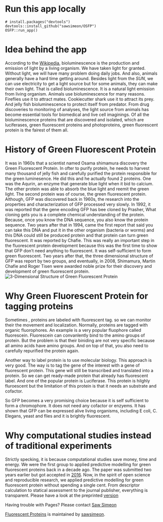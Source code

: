 # Run this app locally
```
# install.packages("devtools")
devtools::install_github("sawsimeon/OSFP")
OSFP::run_app()
```
# Idea behind the app 

<p>According to the <a href="http://en.wikipedia.org/wiki/Bioluminescence">Wikipedia</a>, bioluminescence is the production and emission of light by a living organism. We have taken light for granted. Without light, we will have many problem doing daily jobs. And also, animals generally have a hard time getting around. Besides light from the <em>SUN</em>, we can use electricity to get a light source but for some animals, they can make their own light. That is called bioluminescence. It is a natural  light emission from living organism. Animals use bioluminescence for many reasons. Fireflies use it to attract mates. Cookiecutter shark use it to attract its prey. And jelly fish bioluminescence to protect itself from predator. From drug discoveries to monitoring of analyses, the light source from animals has become essential tools for biomedical and live cell imaginings. Of all the bioluminescence proteins that are discovered and isolated, which are luciferases, green fluorescent proteins and photoproteins, green fluorescent protein is the fairest of them all. </p>

<h1>
<a id="history-of-green-fluorescent-protein" class="anchor" href="#history-of-green-fluorescent-protein" aria-hidden="true"><span aria-hidden="true" class="octicon octicon-link"></span></a>History of Green Fluorescent Protein</h1>

<p>It was in 1960s that a scientist named Osama shimamura discovery the Green Fluorescent Protein. In ofter to purify protein, he needs to harvest many thousand of jelly fish and carefully purified the protein responsible for the green luminesence. He did this and he actually found 2 proteins. One was the Aqurin, an enzyme that generate blue light when it bid to calcium. The other protein was able to absorb the blue light and reemit the green light. The second protein was of course, the green fluorescent protein. Although, GFP was discovered back in 1960s, the research into the properties and characterization of GFP processed very slowly. In 1992, it was reported that the gene encoding GFP has bee cloned by Prasher, What cloning gets you is a complete chemical understanding of the protein. Because, once you know the DNA sequence, you also know the protein sequence.
Two years after that in 1994, came the first report that said you can take this DNA and put it in the other organism (bacteria or worms) and this DNA could still be produced protein and that protein can turn green fluorescent. It was reported by Chafie. This was really an important step in the fluorescent protein development because this was the first time to show that GFP don’t need anything to fluorescent. It was self-sufficient to form green fluorescent. Two years after that, the three dimensional structure of GFP was report by two groups, and eventually, in 2008, Shimamura, Martin Chafie and Roger Tisen were awarded noble prize for their discovery and development of green fluorescent protein. <img src="http://2.bp.blogspot.com/_fmViYbhmOd0/TKjgToUFnsI/AAAAAAAAAD0/jggFP963keU/s1600/GFP_slate1.png" alt="3-Dimensional Structure of Green Fluorescent Protein"></p>

<h1>
<a id="why-green-fluorescent-protein-for-tagging-proteins" class="anchor" href="#why-green-fluorescent-protein-for-tagging-proteins" aria-hidden="true"><span aria-hidden="true" class="octicon octicon-link"></span></a>Why Green Fluorescent Protein for tagging proteins</h1>

<p>Sometimes , proteins are labeled with fluorescent tag. so we can monitor their the movement and localization. Normally, proteins are  tagged with organic fluorophores. An example is  a very popular fluophore called fluorescein. Fluorescein can convanlently bind to the amino groups of protein. But the problem is that their biniding are not very specific because all amino acids have amino groups. And on top of that, you also need to carefully repurified the protein again.</p>

<p>Another way to label protein is to use molecular biology. This approach is very good. The way is to tag the gene of the interest with a gene of fluorescent protein. This gene will still be transcribed and translated into a protein. So we can get ready-made protein that already has fluorescent label. And one of the popular  protein is Luciferase. This protein is  hilghly fluroescent  but the limitation of this protein is that it needs an substrate and cofactor.</p>

<p>So GFP becomes a very promising choice because it is self sufficient to form a chromophore. It does not need any cofactor or enzyems. It has shown that GFP can be expressed alive living organisms, including E coli, C. Elegans, yeast and flies and it is brightly fluorescent. 
</p>

<h1>
<a id="why-computational-studies-instead-of-traditional-experiments" class="anchor" href="#why-computational-studies-instead-of-traditional-experiments" aria-hidden="true"><span aria-hidden="true" class="octicon octicon-link"></span></a>Why computational studies instead of traditional experiments</h1>

<p>Strictly specking, it is because computational studies save money, time and energy. We were the first group to applied predictive modelling for green fluorescent proteins back in a decade ago. The paper was submitted two years earlier but got accepted in <a href="https://jcheminf.biomedcentral.com/articles/10.1186/s13321-016-0185-8">2016</a>. Now, in the spirit of open science and reproducible research, we applied predictive modelling for green fluorescent protein without spending a single cent. From descriptor calculation to statical assessment to the journal publisher, everything is transparent. Please have a look at the preprinted <a href="https://peerj.com/preprints/922/">version</a> </p>
<p>Having trouble with Pages? Please contact <a href="https://github.com/sawsimeon">Saw Simeon</a></p>

<a href="https://github.com/sawsimeon/OSFP">Fluorescent Proteins</a> is maintained by <a href="https://github.com/sawsimeon">sawsimeon</a>.</span>
